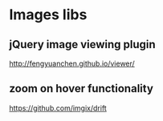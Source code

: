 # Images libs

## jQuery image viewing plugin
http://fengyuanchen.github.io/viewer/

## zoom on hover functionality
https://github.com/imgix/drift